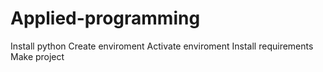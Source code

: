# Applied-programming
Install python
Create enviroment
Activate enviroment
Install requirements
Make project
